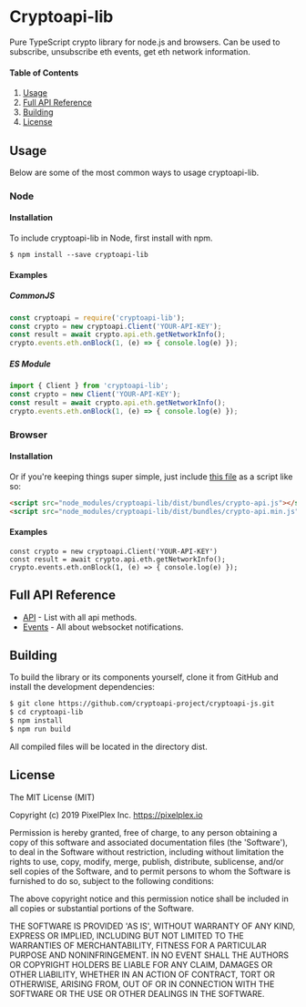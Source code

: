 # Cryptoapi-lib

Pure TypeScript crypto library for node.js and browsers. Can be used to subscribe, unsubscribe eth events, get eth network information.

#### Table of Contents
1. [Usage](#Usage)
2. [Full API Reference](#full-api-reference)
3. [Building](#building)
4. [License](#license)

## Usage
Below are some of the most common ways to usage cryptoapi-lib.

### Node
#### Installation
To include cryptoapi-lib in Node, first install with npm.
```
$ npm install --save cryptoapi-lib
```
#### Examples

##### CommonJS

```js
const cryptoapi = require('cryptoapi-lib');
const crypto = new cryptoapi.Client('YOUR-API-KEY');
const result = await crypto.api.eth.getNetworkInfo();
crypto.events.eth.onBlock(1, (e) => { console.log(e) });
```

##### ES Module
```js
import { Client } from 'cryptoapi-lib';
const crypto = new Client('YOUR-API-KEY');
const result = await crypto.api.eth.getNetworkInfo();
crypto.events.eth.onBlock(1, (e) => { console.log(e) });
```

### Browser

#### Installation
Or if you're keeping things super simple, just include [this file](dist/bundles/crypto-api.js) as a script like so:
```html
<script src="node_modules/cryptoapi-lib/dist/bundles/crypto-api.js"></script>
<script src="node_modules/cryptoapi-lib/dist/bundles/crypto-api.min.js"></script>
```

#### Examples
```
const crypto = new cryptoapi.Client('YOUR-API-KEY')
const result = await crypto.api.eth.getNetworkInfo();
crypto.events.eth.onBlock(1, (e) => { console.log(e) });
```

## Full API Reference
* [API](docs/API.md) - List with all api methods.
* [Events](docs/events.md) - All about websocket notifications.

## Building
To build the library or its components yourself, clone it from GitHub and install the development dependencies:

```bash
$ git clone https://github.com/cryptoapi-project/cryptoapi-js.git
$ cd cryptoapi-lib
$ npm install
$ npm run build
```

All compiled files will be located in the directory dist.

## License
The MIT License (MIT)

Copyright (c) 2019 PixelPlex Inc. <https://pixelplex.io>

Permission is hereby granted, free of charge, to any person obtaining
a copy of this software and associated documentation files (the
'Software'), to deal in the Software without restriction, including
without limitation the rights to use, copy, modify, merge, publish,
distribute, sublicense, and/or sell copies of the Software, and to
permit persons to whom the Software is furnished to do so, subject to
the following conditions:

The above copyright notice and this permission notice shall be
included in all copies or substantial portions of the Software.

THE SOFTWARE IS PROVIDED 'AS IS', WITHOUT WARRANTY OF ANY KIND,
EXPRESS OR IMPLIED, INCLUDING BUT NOT LIMITED TO THE WARRANTIES OF
MERCHANTABILITY, FITNESS FOR A PARTICULAR PURPOSE AND NONINFRINGEMENT.
IN NO EVENT SHALL THE AUTHORS OR COPYRIGHT HOLDERS BE LIABLE FOR ANY
CLAIM, DAMAGES OR OTHER LIABILITY, WHETHER IN AN ACTION OF CONTRACT,
TORT OR OTHERWISE, ARISING FROM, OUT OF OR IN CONNECTION WITH THE
SOFTWARE OR THE USE OR OTHER DEALINGS IN THE SOFTWARE.
